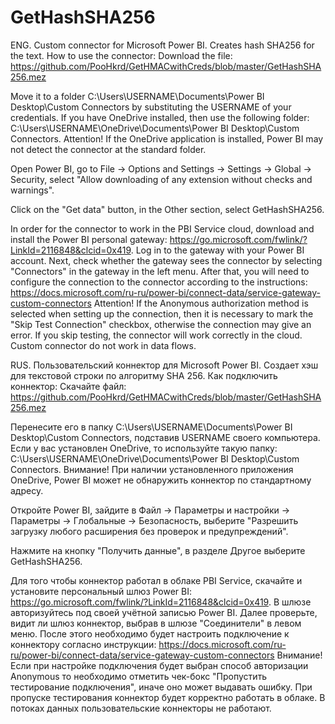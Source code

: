 # GetHashSHA256
ENG. Custom connector for Microsoft Power BI. Creates hash SHA256 for the text.
How to use the connector:
Download the file: https://github.com/PooHkrd/GetHMACwithCreds/blob/master/GetHashSHA256.mez

Move it to a folder C:\Users\USERNAME\Documents\Power BI Desktop\Custom Connectors by substituting the USERNAME of your credentials. If you have OneDrive installed, then use the following folder: C:\Users\USERNAME\OneDrive\Documents\Power BI Desktop\Custom Connectors. Attention! If the OneDrive application is installed, Power BI may not detect the connector at the standard folder.

Open Power BI, go to File -> Options and Settings -> Settings -> Global -> Security, select "Allow downloading of any extension without checks and warnings".

Click on the "Get data" button, in the Other section, select GetHashSHA256.

In order for the connector to work in the PBI Service cloud, download and install the Power BI personal gateway: https://go.microsoft.com/fwlink/?LinkId=2116848&clcid=0x419. Log in to the gateway with your Power BI account. Next, check whether the gateway sees the connector by selecting "Connectors" in the gateway in the left menu. After that, you will need to configure the connection to the connector according to the instructions: https://docs.microsoft.com/ru-ru/power-bi/connect-data/service-gateway-custom-connectors
Attention! If the Anonymous authorization method is selected when setting up the connection, then it is necessary to mark the "Skip Test Connection" checkbox, otherwise the connection may give an error. If you skip testing, the connector will work correctly in the cloud.
Custom connector do not work in data flows.

RUS. Пользовательский коннектор для Microsoft Power BI. Создает хэш для текстовой строки по алгоритму SHA 256.
Как подключить коннектор:
Скачайте файл: https://github.com/PooHkrd/GetHMACwithCreds/blob/master/GetHashSHA256.mez

Перенесите его в папку C:\Users\USERNAME\Documents\Power BI Desktop\Custom Connectors, подставив USERNAME своего компьютера. Если у вас установлен OneDrive, то используйте такую папку: C:\Users\USERNAME\OneDrive\Documents\Power BI Desktop\Custom Connectors. Внимание! При наличии установленного приложения OneDrive, Power BI может не обнаружить коннектор по стандартному адресу.

Откройте Power BI, зайдите в Файл -> Параметры и настройки -> Параметры -> Глобальные -> Безопасность, выберите "Разрешить загрузку любого расширения без проверок и предупреждений".

Нажмите на кнопку "Получить данные", в разделе Другое выберите GetHashSHA256.

Для того чтобы коннектор работал в облаке PBI Service, скачайте и установите персональный шлюз Power BI: https://go.microsoft.com/fwlink/?LinkId=2116848&clcid=0x419. В шлюзе авторизуйтесь под своей учётной записью Power BI. Далее проверьте, видит ли шлюз коннектор, выбрав в шлюзе "Соединители" в левом меню. После этого необходимо будет настроить подключение к коннектору согласно  инструкции: https://docs.microsoft.com/ru-ru/power-bi/connect-data/service-gateway-custom-connectors
Внимание! Если при настройке подключения будет выбран способ авторизации Anonymous то необходимо отметить чек-бокс "Пропустить тестирование подключения", иначе оно может выдавать ошибку. При пропуске тестирования коннектор будет корректно работать в облаке.
В потоках данных пользовательские коннекторы не работают.
